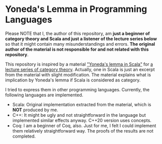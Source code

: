 # Yoneda's Lemma in Programming Languages

Please NOTE that I, the author of this repository, am **just a beginner of category theory and Scala and just a listener of the lecture series below** so that it might contain many misunderstandings and errors. **The original author of the material is not responsible for and not related with this repository**.

This repository is inspired by a material ["Yoneda's lemma in Scala"](https://www.slideshare.net/100005930379759/scala-scala) for [a lecture series of category theory](https://chatwork.connpass.com/event/196423/). Actually, one in Scala is just an excerpt from the material with slight modification. The material explains what is implication by Yoneda's lemma if Scala is considered as category.

I tried to express them in other programming languages. Currently, the following languages are implemented.

- Scala: Original implementation extracted from the material, which is **NOT** produced by me.
- C++: It might be ugly and not straightforward in the language but implemented similar effects anyway. C++20 version uses concepts.
- Coq: I am a beginner of Coq, also. Just for me, I felt I could implement them relatively straightforward way. The proofs of the results are not completed. 
